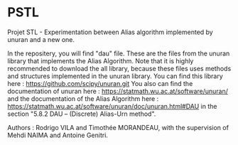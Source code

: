 # PSTL
Projet STL - Experimentation between Alias algorithm implemented by unuran and a new one.

In the repositery, you will find "dau" file. These are the files from the unuran library that implements the Alias Algorithm. Note that it is highly recommended to download the all library, because these files uses methods and structures implemented in the unuran library. You can find this library here : https://github.com/scipy/unuran.git
You also can find the documentation of unuran here : https://statmath.wu.ac.at/software/unuran/ 
and the documentation of the Alias Algorithm here : https://statmath.wu.ac.at/software/unuran/doc/unuran.html#DAU in the section "5.8.2 DAU – (Discrete) Alias-Urn method".

Authors : Rodrigo VILA and Timothée MORANDEAU, with the supervision of Mehdi NAIMA and Antoine Genitri.

